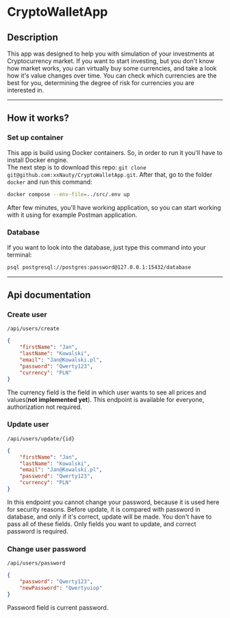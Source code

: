 # CryptoWalletApp
## Description
This app was designed to help you with simulation of your investments at Cryptocurrency market. 
If you want to start investing, but you don't know how market works, you can virtually buy some 
currencies, and take a look how it's value changes over time. You can check which currencies are 
the best for you, determining the degree of risk for currencies you are interested in. 

---

## How it works?

### Set up container
This app is build using Docker containers. So, in order to run it you'll have to install Docker engine. \
The next step is to download this repo: ``git clone git@github.com:xxNauty/CryptoWalletApp.git``. After that, go to the folder
``docker`` and run this command:

```bash
docker compose --env-file=../src/.env up
```

After few minutes, you'll have working application, so you can start working with it using for example Postman application.

### Database 
If you want to look into the database, just type this command into your terminal:

```bash
psql postgresql://postgres:password@127.0.0.1:15432/database
```

---

## Api documentation

### Create user

``/api/users/create``

```json
{
    "firstName": "Jan",
    "lastName": "Kowalski",
    "email": "Jan@Kowalski.pl",
    "password": "Qwerty123",
    "currency": "PLN"
}
```
The currency field is the field in which user wants to see all prices and values(**not implemented yet**).
This endpoint is available for everyone, authorization not required.

### Update user

``/api/users/update/{id}``

```json
{
    "firstName": "Jan",
    "lastName": "Kowalski",
    "email": "Jan@Kowalski.pl",
    "password": "Qwerty123",
    "currency": "PLN"
}
```

In this endpoint you cannot change your password, because it is used here for security reasons. Before update, it is compared
with password in database, and only if it's correct, update will be made. You don't have to pass all of these fields. Only fields you want
to update, and correct password is required. 

### Change user password

``/api/users/password``

```json
{
    "password": "Qwerty123",
    "newPassword": "Qwertyuiop"
}
```

Password field is current password. 











